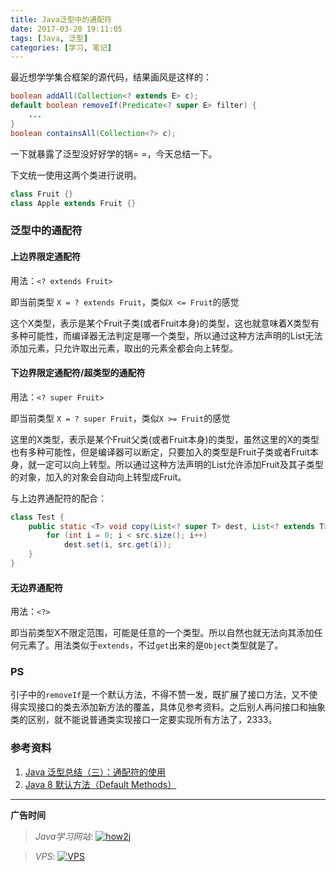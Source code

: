 ```yaml
---
title: Java泛型中的通配符
date: 2017-03-20 19:11:05
tags: [Java, 泛型]
categories: [学习, 笔记]
---
```


最近想学学集合框架的源代码，结果画风是这样的：

``` Java
boolean addAll(Collection<? extends E> c);
default boolean removeIf(Predicate<? super E> filter) {
	...
}
boolean containsAll(Collection<?> c);
```

一下就暴露了泛型没好好学的锅= =，今天总结一下。

<!--more-->

下文统一使用这两个类进行说明。

``` Java
class Fruit {}
class Apple extends Fruit {}
```

### 泛型中的通配符

#### 上边界限定通配符

用法：`<? extends Fruit>`

即当前类型 `X = ? extends Fruit`，类似`X <= Fruit`的感觉

这个X类型，表示是某个Fruit子类(或者Fruit本身)的类型，这也就意味着X类型有多种可能性，而编译器无法判定是哪一个类型，所以通过这种方法声明的List无法添加元素，只允许取出元素，取出的元素全都会向上转型。

#### 下边界限定通配符/超类型的通配符

用法：`<? super Fruit>`

即当前类型 `X = ? super Fruit`，类似`X >= Fruit`的感觉

这里的X类型，表示是某个Fruit父类(或者Fruit本身)的类型，虽然这里的X的类型也有多种可能性，但是编译器可以断定，只要加入的类型是Fruit子类或者Fruit本身，就一定可以向上转型。所以通过这种方法声明的List允许添加Fruit及其子类型的对象，加入的对象会自动向上转型成Fruit。

与上边界通配符的配合：
``` Java
class Test {
    public static <T> void copy(List<? super T> dest, List<? extends T> src) {
        for (int i = 0; i < src.size(); i++)
            dest.set(i, src.get(i));
    }
}
```

#### 无边界通配符

用法：`<?>`

即当前类型X不限定范围，可能是任意的一个类型。所以自然也就无法向其添加任何元素了。用法类似于`extends`，不过`get`出来的是`Object`类型就是了。

### PS

引子中的`removeIf`是一个默认方法，不得不赞一发，既扩展了接口方法，又不使得实现接口的类去添加新方法的覆盖，具体见参考资料。之后别人再问接口和抽象类的区别，就不能说普通类实现接口一定要实现所有方法了，2333。

### 参考资料

1. [Java 泛型总结（三）：通配符的使用](https://segmentfault.com/a/1190000005337789#articleHeader0)
2. [Java 8 默认方法（Default Methods）](http://ebnbin.com/2015/12/20/java-8-default-methods/)



---

**广告时间**




> *Java学习网站*: <a href="http://how2j.cn?p=23251" target="_blank">![how2j](https://github.com/GooZy/GooZy.github.io/blob/hexo/source/images/how2j.png?raw=true)</a>

> *VPS*: <a href="https://www.vultr.com/?ref=7255071" target="_blank">![VPS](https://www.vultr.com/media/banner_2.png)</a>

